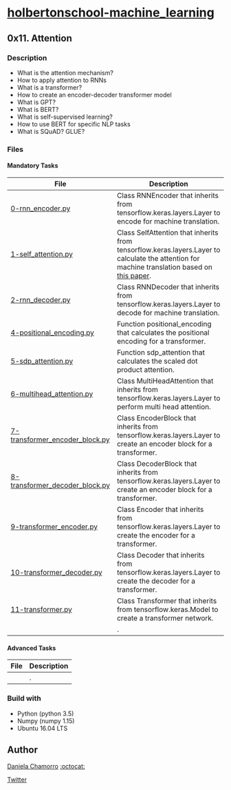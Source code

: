 # [holbertonschool-machine_learning](https://github.com/dalexach/holbertonschool-machine_learning)

## 0x11. Attention
### Description 

- What is the attention mechanism?
- How to apply attention to RNNs
- What is a transformer?
- How to create an encoder-decoder transformer model
- What is GPT?
- What is BERT?
- What is self-supervised learning?
- How to use BERT for specific NLP tasks
- What is SQuAD? GLUE?


### Files
#### Mandatory Tasks

| File | Description |
| ------ | ------ |
| [0-rnn_encoder.py](0-rnn_encoder.py) | Class RNNEncoder that inherits from tensorflow.keras.layers.Layer to encode for machine translation. |
| [1-self_attention.py](1-self_attention.py) | Class SelfAttention that inherits from tensorflow.keras.layers.Layer to calculate the attention for machine translation based on [this paper](https://arxiv.org/pdf/1409.0473.pdf). |
| [2-rnn_decoder.py](2-rnn_decoder.py) | Class RNNDecoder that inherits from tensorflow.keras.layers.Layer to decode for machine translation. |
| [4-positional_encoding.py](4-positional_encoding.py) | Function positional_encoding that calculates the positional encoding for a transformer. |
| [5-sdp_attention.py](5-sdp_attention.py) | Function sdp_attention that calculates the scaled dot product attention. |
| [6-multihead_attention.py](6-multihead_attention.py) | Class MultiHeadAttention that inherits from tensorflow.keras.layers.Layer to perform multi head attention. |
| [7-transformer_encoder_block.py](7-transformer_encoder_block.py) | Class EncoderBlock that inherits from tensorflow.keras.layers.Layer to create an encoder block for a transformer. |
| [8-transformer_decoder_block.py](8-transformer_decoder_block.py) | Class DecoderBlock that inherits from tensorflow.keras.layers.Layer to create an encoder block for a transformer. |
| [9-transformer_encoder.py](9-transformer_encoder.py) | Class Encoder that inherits from tensorflow.keras.layers.Layer to create the encoder for a transformer. |
| [10-transformer_decoder.py](10-transformer_decoder.py) | Class Decoder that inherits from tensorflow.keras.layers.Layer to create the decoder for a transformer. |
| [11-transformer.py](11-transformer.py) | Class Transformer that inherits from tensorflow.keras.Model to create a transformer network. |
| []() | . |

#### Advanced Tasks
| File | Description |
| ------ | ------ |
| []() | . |

### Build with
- Python (python 3.5)
- Numpy (numpy 1.15)
- Ubuntu 16.04 LTS 

## Author

[Daniela Chamorro](https://www.linkedin.com/in/dalexach/) [:octocat:](https://github.com/dalexach)

[Twitter](https://twitter.com/dalexach)
